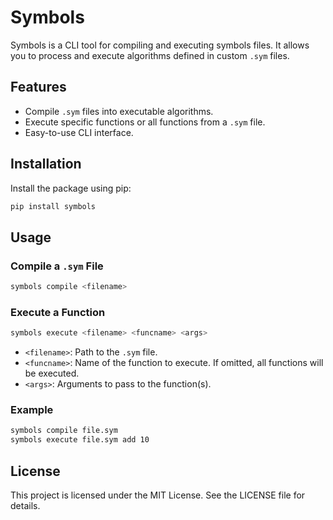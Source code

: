 # Symbols

Symbols is a CLI tool for compiling and executing symbols files. It allows you to process and execute algorithms defined in custom `.sym` files.

## Features

- Compile `.sym` files into executable algorithms.
- Execute specific functions or all functions from a `.sym` file.
- Easy-to-use CLI interface.

## Installation

Install the package using pip:

```bash
pip install symbols
```

## Usage

### Compile a `.sym` File

```bash
symbols compile <filename>
```

### Execute a Function

```bash
symbols execute <filename> <funcname> <args>
```

- `<filename>`: Path to the `.sym` file.
- `<funcname>`: Name of the function to execute. If omitted, all functions will be executed.
- `<args>`: Arguments to pass to the function(s).

### Example

```bash
symbols compile file.sym
symbols execute file.sym add 10
```

## License

This project is licensed under the MIT License. See the LICENSE file for details.